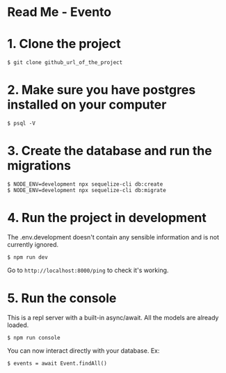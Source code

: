 # Read Me - Evento

# 1. Clone the project
```
$ git clone github_url_of_the_project
```


# 2. Make sure you have postgres installed on your computer
```
$ psql -V
```


# 3. Create the database and run the migrations
```
$ NODE_ENV=development npx sequelize-cli db:create
$ NODE_ENV=development npx sequelize-cli db:migrate
```


# 4. Run the project in development
The .env.development doesn't contain any sensible information and is not currently ignored.
```
$ npm run dev
```
Go to `http://localhost:8000/ping` to check it's working.


# 5. Run the console
This is a repl server with a built-in async/await. All the models are already loaded.
```
$ npm run console
```

You can now interact directly with your database.
Ex:
```
$ events = await Event.findAll()
```
